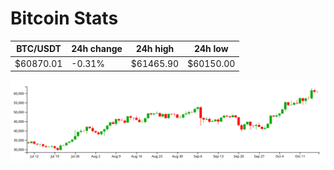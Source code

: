 # Bitcoin Stats

BTC/USDT|24h change|24h high|24h low|
|---|---|---|---|
|$60870.01|-0.31%|$61465.90|$60150.00|

<img src="./chart.svg">

